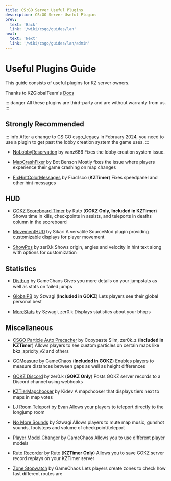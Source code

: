 ```yaml
---
title: CS:GO Server Useful Plugins
description: CS:GO Server Useful Plugins
prev: 
  text: 'Back'
  link: '/wiki/csgo/guides/lan'
next: 
  text: 'Next'
  link: '/wiki/csgo/guides/lan/admin'
---
```


# Useful Plugins Guide

This guide consists of useful plugins for KZ server owners.

Thanks to KZGlobalTeam's [Docs](https://github.com/KZGlobalTeam/docs)

::: danger
All these plugins are third-party and are without warranty from us.
:::

## Strongly Recommended

::: info
After a change to CS:GO csgo_legacy in February 2024, you need to use a plugin to get past the lobby creation system the game uses.
:::

- [NoLobbyReservation](https://github.com/vanz666/NoLobbyReservation/releases) by vanz666
Fixes the lobby creation system issue.

- [MapCrashFixer](https://forums.alliedmods.net/showthread.php?t=310542) by Bot Benson
Mostly fixes the issue where players experience their game crashing on map changes

- [FixHintColorMessages](https://github.com/Franc1sco/FixHintColorMessages) by Frac1sco (**KZTimer**)
Fixes speedpanel and other hint messages

## HUD

- [GOKZ Scoreboard Timer](https://github.com/DevRuto/GOKZ-Scoreboard-Timer) by Ruto (**GOKZ Only, Included in KZTimer**)
Shows time in kills, checkpoints in assists, and teleports in deaths column in the scoreboard

- [MovementHUD](https://github.com/Sikarii/MovementHUD) by Sikari
A versatile SourceMod plugin providing customizable displays for player movement

- [ShowPos](https://github.com/zer0k-z/showpos) by zer0.k
Shows origin, angles and velocity in hint text along with options for customization

## Statistics

- [Distbug](https://bitbucket.org/GameChaos/distbug) by GameChaos
Gives you more details on your jumpstats as well as stats on failed jumps

- [GlobalPB](https://github.com/szwagi/globalpb) by Szwagi (**Included in GOKZ**)
Lets players see their global personal best

- [MoreStats](https://github.com/zer0k-z/more-stats) by Szwagi, zer0.k
Displays statistics about your bhops

## Miscellaneous

- [CSGO Particle Auto Precacher](https://bitbucket.org/zer0k_z/csgo-particle-auto-precacher) by Copypaste Slim, zer0k_z (**Included in KZTimer**)
Allows players to see custom particles on certain maps like bkz_apricity_v2 and others

- [GCMeasure](https://bitbucket.org/GameChaos/gcmeasure) by GameChaos (**Included in GOKZ**)
Enables players to measure distances between gaps as well as height differences

- [GOKZ Discord](https://github.com/zer0k-z/gokz-discord) by zer0.k (**GOKZ Only**)
Posts GOKZ server records to a Discord channel using webhooks

- [KZTierMapchooser](https://github.com/Kidev/KZTierMapchooser) by Kidev
A mapchooser that displays tiers next to maps in map votes

- [LJ Room Teleport](https://github.com/EvanIMK/KZ-LJ-Teleport) by Evan
Allows your players to teleport directly to the longjump room

- [No More Sounds](https://github.com/Szwagi/no-more-sounds) by Szwagi
Allows players to mute map music, gunshot sounds, footsteps and volume of checkpoint/teleport

- [Player Model Changer](https://bitbucket.org/GameChaos/player-model-changer) by GameChaos
Allows you to use different player models

- [Ruto Recorder](https://github.com/DevRuto/KZTimerRecorder) by Ruto (**KZTimer Only**)
Allows you to save GOKZ server record replays on your KZTimer server

- [Zone Stopwatch](https://bitbucket.org/GameChaos/zone-stopwatch) by GameChaos
Lets players create zones to check how fast different routes are
